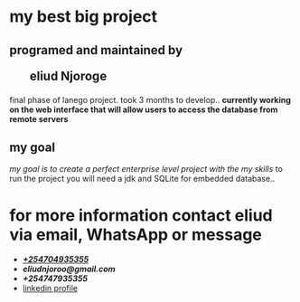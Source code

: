 <h1>my best big project </h1>
<h2>programed and maintained by <ul>eliud Njoroge</ul> </h2>
final phase of lanego project. took 3 months to develop..
<b>currently working on the web interface that will allow users to access the database from remote servers</b>
<h2>my goal</h2>
<i>my goal is to create a perfect enterprise level project with the my skills </i>
to run the project you will need a jdk and SQLite for embedded database.. 
<h1>for more information contact eliud via email, WhatsApp or message</h1> <ul><u><i><li><b>+254704935355</b></i></u></li><li> <b><i>eliudnjoroo@gmail.com</i></b></li><li><b><i>+254747935355</i></b></li><li><a href="https://www.linkedin.com/in/eliud-njoroo-36348526b">linkedin profile</li></ul>
